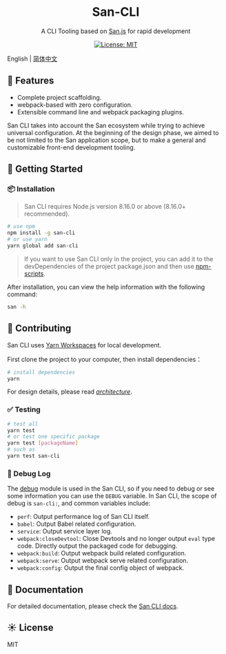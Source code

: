 <h1 align="center">San-CLI</h1>

<div align="center">
A CLI Tooling based on <a href="https://baidu.github.io/san/">San.js</a> for rapid development

[![License: MIT](https://img.shields.io/badge/License-MIT-yellow.svg)](https://opensource.org/licenses/MIT)
</div>


English | [简体中文](./README-zh_CN.md)


## 🎉 Features

- Complete project scaffolding.
- webpack-based with zero configuration.
- Extensible command line and webpack packaging plugins.

San CLI takes into account the San ecosystem while trying to achieve universal configuration. At the beginning of the design phase, we aimed to be not limited to the San application scope, but to make a general and customizable front-end development tooling.

## 🔨 Getting Started

### 📦 Installation

> San CLI requires Node.js version 8.16.0 or above (8.16.0+ recommended).

```bash
# use npm
npm install -g san-cli
# or use yarn
yarn global add san-cli
```

>If you want to use San CLI only in the project, you can add it to the devDependencies of the project package.json and then use [npm-scripts](https://docs.npmjs.com/misc/scripts).

After installation, you can view the help information with the following command:

```bash
san -h
```

## 🤝 Contributing

San CLI uses [Yarn Workspaces](https://classic.yarnpkg.com/en/docs/workspaces/) for local development.

First clone the project to your computer, then install dependencies：

```bash
# install dependencies
yarn
```

For design details, please read *[architecture](./docs/architecture.md)*.

### ✅ Testing

```bash
# test all
yarn test
# or test one specific package
yarn test [packageName]
# such as
yarn test san-cli
```

### 🐛 Debug Log

The [debug](https://npmjs.org/package/debug) module is used in the San CLI, so if you need to debug or see some information you can use the `DEBUG` variable. In San CLI, the scope of debug is `san-cli:`, and common variables include:

- `perf`: Output performance log of San CLI itself.
- `babel`: Output Babel related configuration.
- `service`: Output service layer log.
- `webpack:closeDevtool`: Close Devtools and no longer output `eval` type code. Directly output the packaged code for debugging.
- `webpack:build`: Output webpack build related configuration.
- `webpack:serve`: Output webpack serve related configuration.
- `webpack:config`: Output the final config object of webpack.

## 📝 Documentation

For detailed documentation, please check the [San CLI docs](./docs/README.md).

## ☀️ License

MIT
